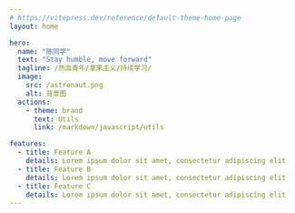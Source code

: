 ```yaml
---
# https://vitepress.dev/reference/default-theme-home-page
layout: home

hero:
  name: "陈同学"
  text: "Stay humble, move forward"
  tagline: /热血青年/拿来主义/持续学习/
  image:
    src: /astronaut.png
    alt: 背景图
  actions:
    - theme: brand
      text: Utils
      link: /markdown/javascript/utils

features:
  - title: Feature A
    details: Lorem ipsum dolor sit amet, consectetur adipiscing elit
  - title: Feature B
    details: Lorem ipsum dolor sit amet, consectetur adipiscing elit
  - title: Feature C
    details: Lorem ipsum dolor sit amet, consectetur adipiscing elit
---
```

<script setup>

import home from './components/home.vue';

</script>


<home />
